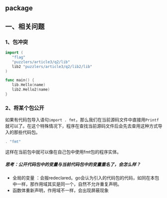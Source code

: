 ## package

## 一、相关问题

### 1、包冲突

```go
import (
   "flag"
   "puzzlers/article3/q2/lib"
   lib2 "puzzlers/article3/q2/lib2/lib"
)

func main() {
   lib.Hello(name)
   lib2.Hello2(name)
}
```

### 2、将某个包公开

如果有代码包导入语句`import . fmt`，那么我们在当前源码文件中直接用`Printf`就可以了。在这个特殊情况下，程序在查找当前源码文件后会先去查用这种方式导入的那些代码包。

```go
. "fmt"
```

这样在当前包中就可以像在自己包中使用fmt包的程序实体。

##### 思考：公开代码包中的变量与当前代码包中的变量重名了，会怎么样？

- 全局的变量 ：会报redeclared。go会认为引入的代码包的代码，如同在本包中一样，那作用域其实是同一个，自然不允许重复声明。
- 函数体重新声明，作用域不一样，会出现屏蔽现象
